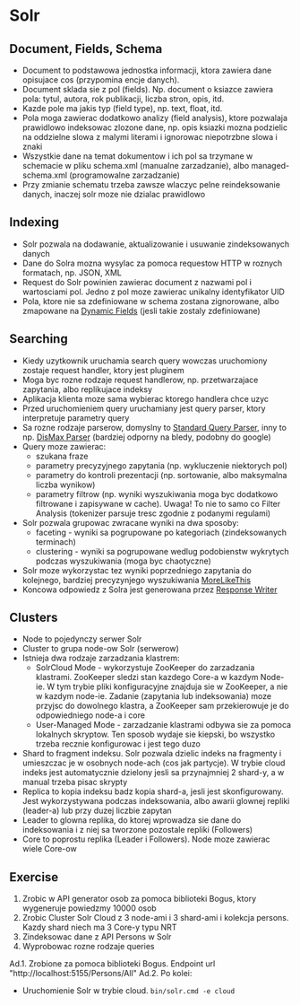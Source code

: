 # Solr

## Document, Fields, Schema

- Document to podstawowa jednostka informacji, ktora zawiera dane opisujace cos (przypomina encje danych). 
- Document sklada sie z pol (fields). Np. document o ksiazce zawiera pola: tytul, autora, rok publikacji, liczba stron, opis, itd. 
- Kazde pole ma jakis typ (field type), np. text, float, itd.
- Pola moga zawierac dodatkowo analizy (field analysis), ktore pozwalaja prawidlowo indeksowac zlozone dane, np. opis ksiazki mozna podzielic na oddzielne slowa z malymi literami i ignorowac niepotrzbne slowa i znaki
- Wszystkie dane na temat dokumentow i ich pol sa trzymane w schemacie w pliku schema.xml (manualne zarzadzanie), albo managed-schema.xml (programowalne zarzadzanie)
- Przy zmianie schematu trzeba zawsze wlaczyc pelne reindeksowanie danych, inaczej solr moze nie dzialac prawidlowo

## Indexing

- Solr pozwala na dodawanie, aktualizowanie i usuwanie zindeksowanych danych
- Dane do Solra mozna wysylac za pomoca requestow HTTP w roznych formatach, np. JSON, XML
- Request do Solr powinien zawierac document z nazwami pol i wartosciami pol. Jedno z pol moze zawierac unikalny identyfikator UID
- Pola, ktore nie sa zdefiniowane w schema zostana zignorowane, albo zmapowane na [Dynamic Fields](https://solr.apache.org/guide/solr/latest/indexing-guide/dynamic-fields.html) (jesli takie zostaly zdefiniowane)

## Searching

- Kiedy uzytkownik uruchamia search query wowczas uruchomiony zostaje request handler, ktory jest pluginem
- Moga byc rozne rodzaje request handlerow, np. przetwarzajace zapytania, albo replikujace indeksy
- Aplikacja klienta moze sama wybierac ktorego handlera chce uzyc
- Przed uruchomieniem query uruchamiany jest query parser, ktory interpretuje parametry query
- Sa rozne rodzaje parserow, domyslny to [Standard Query Parser](https://solr.apache.org/guide/solr/latest/query-guide/standard-query-parser.html), inny to np. [DisMax Parser](https://solr.apache.org/guide/solr/latest/query-guide/dismax-query-parser.html) (bardziej odporny na bledy, podobny do google)
- Query moze zawierac: 
  - szukana fraze
  - parametry precyzyjnego zapytania (np. wykluczenie niektorych pol)
  - parametry do kontroli prezentacji (np. sortowanie, albo maksymalna liczba wynikow)
  - parametry filtrow (np. wyniki wyszukiwania moga byc dodatkowo filtrowane i zapisywane w cache). Uwaga! To nie to samo co Filter Analysis (tokenizer parsuje tresc zgodnie z podanymi regulami)
- Solr pozwala grupowac zwracane wyniki na dwa sposoby:
  - faceting - wyniki sa pogrupowane po kategoriach (zindeksowanych terminach)
  - clustering - wyniki sa pogrupowane wedlug podobienstw wykrytych podczas wyszukiwania (moga byc chaotyczne)
- Solr moze wykorzystac tez wyniki poprzedniego zapytania do kolejnego, bardziej precyzynjego wyszukiwania [MoreLikeThis](https://solr.apache.org/guide/solr/latest/query-guide/morelikethis.html)
- Koncowa odpowiedz z Solra jest generowana przez [Response Writer](https://solr.apache.org/guide/solr/latest/query-guide/response-writers.html)

## Clusters

- Node to pojedynczy serwer Solr
- Cluster to grupa node-ow Solr (serwerow)
- Istnieja dwa rodzaje zarzadzania klastrem:
  -  SolrCloud Mode - wykorzystuje ZooKeeper do zarzadzania klastrami. ZooKeeper sledzi stan kazdego Core-a w kazdym Node-ie. W tym trybie pliki konfiguracyjne znajduja sie w ZooKeeper, a nie w kazdym node-ie. Zadanie (zapytania lub indeksowania) moze przyjsc do dowolnego klastra, a ZooKeeper sam przekierowuje je do odpowiedniego node-a i core
  -  User-Managed Mode - zarzadzanie klastrami odbywa sie za pomoca lokalnych skryptow. Ten sposob wydaje sie kiepski, bo wszystko trzeba recznie konfigurowac i jest tego duzo
- Shard to fragment indeksu. Solr pozwala dzielic indeks na fragmenty i umieszczac je w osobnych node-ach (cos jak partycje). W trybie cloud indeks jest automatycznie dzielony jesli sa przynajmniej 2 shard-y, a w manual trzeba pisac skrypty
- Replica to kopia indeksu badz kopia shard-a, jesli jest skonfigurowany. Jest wykorzystywana podczas indeksowania, albo awarii glownej repliki (leader-a) lub przy duzej liczbie zapytan
- Leader to glowna replika, do ktorej wprowadza sie dane do indeksowania i z niej sa tworzone pozostale repliki (Followers)
- Core to poprostu replika (Leader i Followers). Node moze zawierac wiele Core-ow



## Exercise

1. Zrobic w API generator osob za pomoca biblioteki Bogus, ktory wygeneruje powiedzmy 10000 osob
2. Zrobic Cluster Solr Cloud z 3 node-ami i 3 shard-ami i kolekcja persons. Kazdy shard niech ma 3 Core-y typu NRT
3. Zindeksowac dane z API Persons w Solr
4. Wyprobowac rozne rodzaje queries

Ad.1. Zrobione za pomoca biblioteki Bogus. Endpoint url "http://localhost:5155/Persons/All"
Ad.2. Po kolei:
- Uruchomienie Solr w trybie cloud. ```bin/solr.cmd -e cloud```